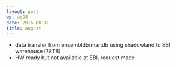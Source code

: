 ```yaml
---
layout: post
wp: wp04
date: 2016-08-31
title: August
---
```


- data transfer from ensembldb/martdb using shadowland to EBI warehouse (78TB)
- HW ready but not available at EBI, request made


